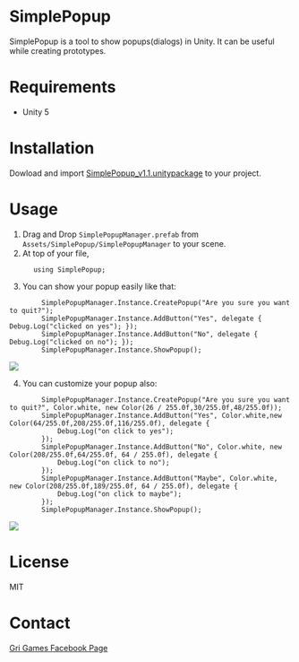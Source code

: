 # SimplePopup
SimplePopup is a tool to show popups(dialogs) in Unity. It can be useful while creating prototypes.

# Requirements
* Unity 5

# Installation
Dowload and import [SimplePopup_v1.1.unitypackage](https://github.com/tuncertirnavali/SimplePopup/raw/master/SimplePopup_v1.1.unitypackage) to your project.

# Usage
1. Drag and Drop `SimplePopupManager.prefab` from `Assets/SimplePopup/SimplePopupManager` to your scene.
2. At top of your file,

  ```unity
        using SimplePopup;
  ```

3. You can show your popup easily like that:
```unity
        SimplePopupManager.Instance.CreatePopup("Are you sure you want to quit?");
        SimplePopupManager.Instance.AddButton("Yes", delegate { Debug.Log("clicked on yes"); });
        SimplePopupManager.Instance.AddButton("No", delegate { Debug.Log("clicked on no"); });
        SimplePopupManager.Instance.ShowPopup();
  ```
  [![](https://raw.githubusercontent.com/tuncertirnavali/SimplePopup/master/defaultExample.png)](https://raw.githubusercontent.com/tuncertirnavali/SimplePopup/master/defaultExample.png)

4. You can customize your popup also:
```unity
        SimplePopupManager.Instance.CreatePopup("Are you sure you want to quit?", Color.white, new Color(26 / 255.0f,30/255.0f,48/255.0f));
        SimplePopupManager.Instance.AddButton("Yes", Color.white,new Color(64/255.0f,208/255.0f,116/255.0f), delegate {
            Debug.Log("on click to yes");
        });
        SimplePopupManager.Instance.AddButton("No", Color.white, new Color(208/255.0f,64/255.0f, 64 / 255.0f), delegate {
            Debug.Log("on click to no"); 
        });
        SimplePopupManager.Instance.AddButton("Maybe", Color.white, new Color(208/255.0f,189/255.0f, 64 / 255.0f), delegate {
            Debug.Log("on click to maybe");
        });
        SimplePopupManager.Instance.ShowPopup();
  ```
[![](https://raw.githubusercontent.com/tuncertirnavali/SimplePopup/master/customExample.png)](https://raw.githubusercontent.com/tuncertirnavali/SimplePopup/master/customExample.png)


# License
MIT

# Contact
[Gri Games Facebook Page](https://www.facebook.com/grigames/)
